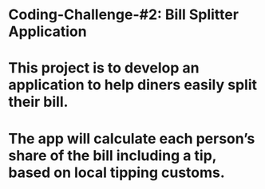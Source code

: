# Coding-Challenge-#2: Bill Splitter Application

# This project is to develop an application to help diners easily split their bill. 
# The app will calculate each person’s share of the bill including a tip, based on local tipping customs.